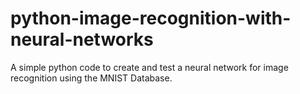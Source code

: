 # python-image-recognition-with-neural-networks
A simple python code to create and test a neural network for image recognition using the MNIST Database.
